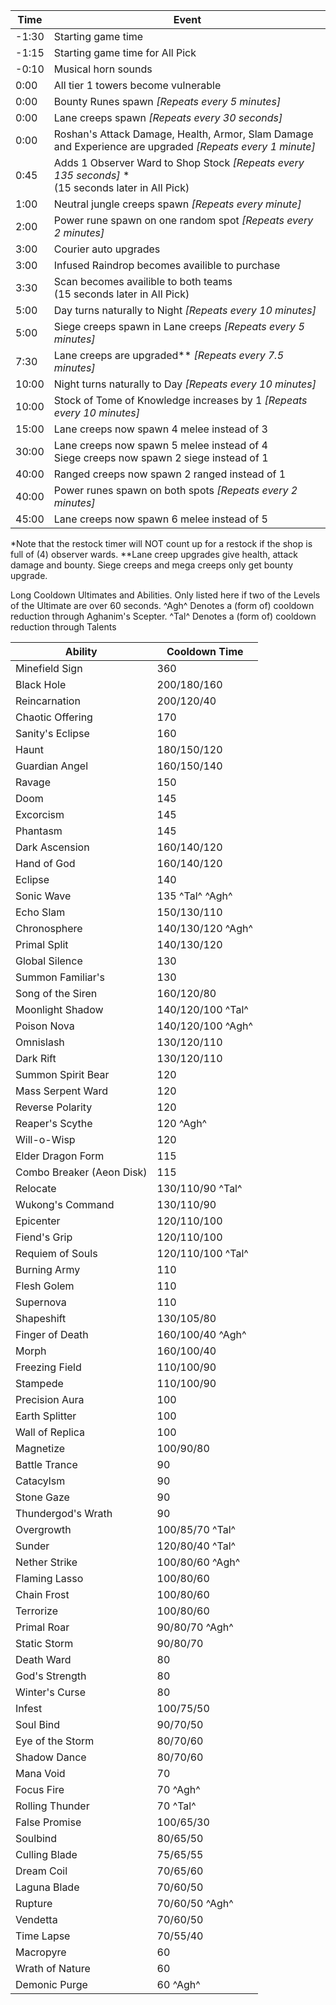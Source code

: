 |Time|Event|
|--|--|
|-1:30|Starting game time  |
|-1:15|Starting game time for All Pick  |
|-0:10|Musical horn sounds|
|0:00|All tier 1 towers become vulnerable|
|0:00|Bounty Runes spawn *[Repeats every 5 minutes]*|
|0:00|Lane creeps spawn *[Repeats every 30 seconds]*|
|0:00|Roshan's Attack Damage, Health, Armor, Slam Damage and Experience are upgraded *[Repeats every 1 minute]*|
|0:45|Adds 1 Observer Ward to Shop Stock *[Repeats every 135 seconds]* * <br>(15 seconds later in All Pick)|
|1:00|Neutral jungle creeps spawn *[Repeats every minute]*|
|2:00|Power rune spawn on one random spot *[Repeats every 2 minutes]*|
|3:00|Courier auto upgrades|
|3:00|Infused Raindrop becomes availible to purchase
|3:30|Scan becomes availible to both teams<br>(15 seconds later in All Pick)|
|5:00|Day turns naturally to Night *[Repeats every 10 minutes]*|
|5:00|Siege creeps spawn in Lane creeps *[Repeats every 5 minutes]*|
|7:30|Lane creeps are upgraded** *[Repeats every 7.5 minutes]*
|10:00|Night turns naturally to Day *[Repeats every 10 minutes]*|
|10:00|Stock of Tome of Knowledge increases by 1 *[Repeats every 10 minutes]*
|15:00|Lane creeps now spawn 4 melee instead of 3|
|30:00|Lane creeps now spawn 5 melee instead of 4<br>Siege creeps now spawn 2 siege instead of 1
|40:00|Ranged creeps now spawn 2 ranged instead of 1|
|40:00|Power runes spawn on both spots *[Repeats every 2 minutes]*
|45:00|Lane creeps now spawn 6 melee instead of 5|

*Note that the restock timer will NOT count up for a restock if the shop is full of (4) observer wards.
**Lane creep upgrades give health, attack damage and bounty. Siege creeps and mega creeps only get bounty upgrade.

Long Cooldown Ultimates and Abilities. Only listed here if two of the Levels of the Ultimate are over 60 seconds. ^Agh^ Denotes a (form of) cooldown reduction through Aghanim's Scepter. ^Tal^ Denotes a (form of) cooldown reduction through Talents

|Ability|Cooldown Time|
|--|--|
|Minefield Sign|360|
|Black Hole|200/180/160|
|Reincarnation|200/120/40|
|Chaotic Offering|170|
|Sanity's Eclipse|160|
|Haunt|180/150/120|
|Guardian Angel|160/150/140|
|Ravage|150|
|Doom|145|
|Excorcism|145|
|Phantasm|145|
|Dark Ascension|160/140/120|
|Hand of God|160/140/120|
|Eclipse|140|
|Sonic Wave|135 ^Tal^ ^Agh^|
|Echo Slam|150/130/110
|Chronosphere|140/130/120 ^Agh^|
|Primal Split|140/130/120|
|Global Silence|130|
|Summon Familiar's|130|
|Song of the Siren|160/120/80|
|Moonlight Shadow|140/120/100 ^Tal^|
|Poison Nova|140/120/100 ^Agh^|
|Omnislash|130/120/110|
|Dark Rift|130/120/110|
|Summon Spirit Bear|120|
|Mass Serpent Ward|120|
|Reverse Polarity|120|
|Reaper's Scythe|120 ^Agh^|
|Will-o-Wisp|120|
|Elder Dragon Form|115|
|Combo Breaker (Aeon Disk)|115|
|Relocate|130/110/90 ^Tal^|
|Wukong's Command|130/110/90|
|Epicenter|120/110/100|
|Fiend's Grip|120/110/100|
|Requiem of Souls|120/110/100 ^Tal^|
|Burning Army|110|
|Flesh Golem|110|
|Supernova|110|
|Shapeshift|130/105/80|
|Finger of Death|160/100/40 ^Agh^|
|Morph|160/100/40|
|Freezing Field|110/100/90|
|Stampede|110/100/90|
|Precision Aura|100|
|Earth Splitter|100|
|Wall of Replica|100|
|Magnetize|100/90/80|
|Battle Trance|90|
|Catacylsm|90|
|Stone Gaze|90|
|Thundergod's Wrath|90|
|Overgrowth|100/85/70 ^Tal^|
|Sunder|120/80/40 ^Tal^|
|Nether Strike|100/80/60 ^Agh^|
|Flaming Lasso|100/80/60|
|Chain Frost|100/80/60|
|Terrorize|100/80/60|
|Primal Roar|90/80/70 ^Agh^|
|Static Storm|90/80/70|
|Death Ward|80|
|God's Strength|80|
|Winter's Curse|80|
|Infest|100/75/50|
|Soul Bind|90/70/50|
|Eye of the Storm|80/70/60|
|Shadow Dance|80/70/60|
|Mana Void|70|
|Focus Fire|70 ^Agh^|
|Rolling Thunder|70 ^Tal^|
|False Promise|100/65/30|
|Soulbind|80/65/50|
|Culling Blade|75/65/55|
|Dream Coil|70/65/60|
|Laguna Blade|70/60/50|
|Rupture|70/60/50 ^Agh^|
|Vendetta|70/60/50|
|Time Lapse|70/55/40|
|Macropyre|60|
|Wrath of Nature|60|
|Demonic Purge|60 ^Agh^|
